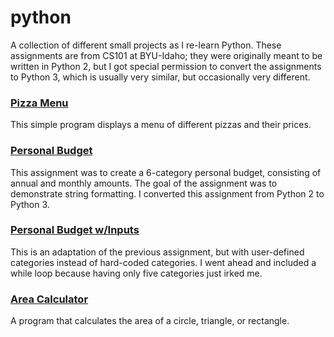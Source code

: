 # python
A collection of different small projects as I re-learn Python. These assignments are from CS101 at BYU-Idaho; they were originally meant to be written in Python 2, but I got special permission to convert the assignments to Python 3, which is usually very similar, but occasionally very different.

### [Pizza Menu](https://github.com/PorterRyan/python/blame/main/pizza_menu/pizza_menu.py)
This simple program displays a menu of different pizzas and their prices.

### [Personal Budget](https://github.com/PorterRyan/python/blame/main/personal_budget/personal_budget.py)
This assignment was to create a 6-category personal budget, consisting of annual and monthly amounts. The goal of the assignment was to demonstrate string formatting. I converted this assignment from Python 2 to Python 3.

### [Personal Budget w/Inputs](https://github.com/PorterRyan/python/blame/main/personal_budget_inputs/personal_budget_inputs.py)
This is an adaptation of the previous assignment, but with user-defined categories instead of hard-coded categories. I went ahead and included a while loop because having only five categories just irked me.

### [Area Calculator](area_calculator/area_calculator.py)
A program that calculates the area of a circle, triangle, or rectangle.

